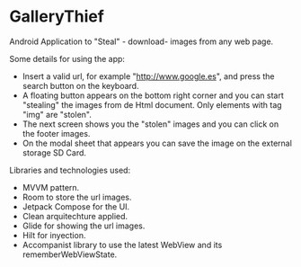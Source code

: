 # GalleryThief

Android Application to "Steal" - download- images from any web page.

Some details for using the app:
- Insert a valid url, for example "http://www.google.es", and press the search button on the keyboard.
- A floating button appears on the bottom right corner and you can start "stealing" the images from de Html document. Only elements with tag "img" are "stolen".
- The next screen shows you the "stolen" images and you can click on the footer images.
- On the modal sheet that appears you can save the image on the external storage SD Card.

Libraries and technologies used:

- MVVM pattern.
- Room to store the url images.
- Jetpack Compose for the UI.
- Clean arquitechture applied.
- Glide for showing the url images.
- Hilt for inyection.
- Accompanist library to use the latest WebView and its rememberWebViewState.
